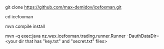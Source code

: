 git clone https://github.com/max-demidov/icefoxman.git

cd icefoxman

mvn compile install

mvn -q exec:java nz.wex.icefoxman.trading.runner.Runner -DauthDataDir=<your dir that has "key.txt" and "secret.txt" files>
